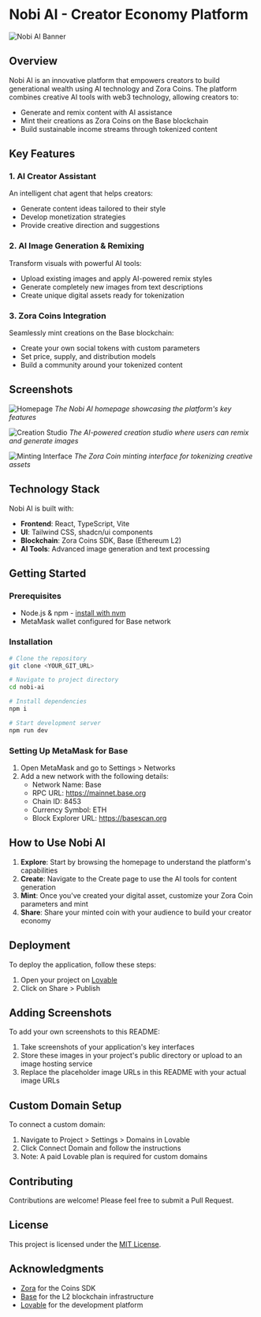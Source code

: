 
# Nobi AI - Creator Economy Platform

![Nobi AI Banner](https://yourwebsite.com/path-to-banner-image.png)

## Overview

Nobi AI is an innovative platform that empowers creators to build generational wealth using AI technology and Zora Coins. The platform combines creative AI tools with web3 technology, allowing creators to:

- Generate and remix content with AI assistance
- Mint their creations as Zora Coins on the Base blockchain
- Build sustainable income streams through tokenized content

## Key Features

### 1. AI Creator Assistant

An intelligent chat agent that helps creators:
- Generate content ideas tailored to their style
- Develop monetization strategies
- Provide creative direction and suggestions

### 2. AI Image Generation & Remixing

Transform visuals with powerful AI tools:
- Upload existing images and apply AI-powered remix styles
- Generate completely new images from text descriptions
- Create unique digital assets ready for tokenization

### 3. Zora Coins Integration

Seamlessly mint creations on the Base blockchain:
- Create your own social tokens with custom parameters
- Set price, supply, and distribution models
- Build a community around your tokenized content

## Screenshots

![Homepage](https://yourwebsite.com/path-to-homepage-screenshot.png)
*The Nobi AI homepage showcasing the platform's key features*

![Creation Studio](https://yourwebsite.com/path-to-creation-studio-screenshot.png)
*The AI-powered creation studio where users can remix and generate images*

![Minting Interface](https://yourwebsite.com/path-to-minting-screenshot.png)
*The Zora Coin minting interface for tokenizing creative assets*

## Technology Stack

Nobi AI is built with:

- **Frontend**: React, TypeScript, Vite
- **UI**: Tailwind CSS, shadcn/ui components
- **Blockchain**: Zora Coins SDK, Base (Ethereum L2)
- **AI Tools**: Advanced image generation and text processing

## Getting Started

### Prerequisites

- Node.js & npm - [install with nvm](https://github.com/nvm-sh/nvm#installing-and-updating)
- MetaMask wallet configured for Base network

### Installation

```sh
# Clone the repository
git clone <YOUR_GIT_URL>

# Navigate to project directory
cd nobi-ai

# Install dependencies
npm i

# Start development server
npm run dev
```

### Setting Up MetaMask for Base

1. Open MetaMask and go to Settings > Networks
2. Add a new network with the following details:
   - Network Name: Base
   - RPC URL: https://mainnet.base.org
   - Chain ID: 8453
   - Currency Symbol: ETH
   - Block Explorer URL: https://basescan.org

## How to Use Nobi AI

1. **Explore**: Start by browsing the homepage to understand the platform's capabilities
2. **Create**: Navigate to the Create page to use the AI tools for content generation
3. **Mint**: Once you've created your digital asset, customize your Zora Coin parameters and mint
4. **Share**: Share your minted coin with your audience to build your creator economy

## Deployment

To deploy the application, follow these steps:

1. Open your project on [Lovable](https://lovable.dev/projects/5d2c1f79-abdc-4fe2-9760-79bce417f254)
2. Click on Share > Publish

## Adding Screenshots

To add your own screenshots to this README:

1. Take screenshots of your application's key interfaces
2. Store these images in your project's public directory or upload to an image hosting service
3. Replace the placeholder image URLs in this README with your actual image URLs

## Custom Domain Setup

To connect a custom domain:

1. Navigate to Project > Settings > Domains in Lovable
2. Click Connect Domain and follow the instructions
3. Note: A paid Lovable plan is required for custom domains

## Contributing

Contributions are welcome! Please feel free to submit a Pull Request.

## License

This project is licensed under the [MIT License](LICENSE).

## Acknowledgments

- [Zora](https://zora.co/) for the Coins SDK
- [Base](https://base.org/) for the L2 blockchain infrastructure
- [Lovable](https://lovable.dev/) for the development platform
